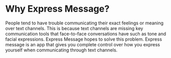 # Why Express Message?

People tend to have trouble communicating their exact feelings or meaning over text channels. This is because text channels are missing key communication tools that face-to-face conversations have such as tone and facial expressions. Express Message hopes to solve this problem. Express message is an app that gives you complete control over how you express yourself when communicating through text channels.

